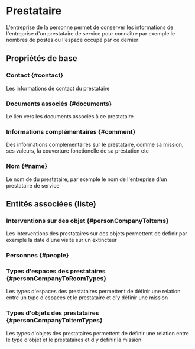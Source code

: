 # Prestataire
<!--- THIS FILE IS GENERATED PLEASE DO NOT EDIT IT DIRECTLY --->

L'entreprise de la personne permet de conserver les informations de l'entreprise d'un prestataire de service pour connaître par exemple le nombres de postes ou l'espace occupé par ce dernier

## Propriétés de base

### Contact {#contact}
        
Les informations de contact du prestataire
### Documents associés {#documents}
        
Le lien vers les documents associés à ce prestataire
### Informations complémentaires {#comment}
        
Des informations complémentaires sur le prestataire, comme sa mission, ses valeurs, la couverture fonctionelle de sa préstation etc
### Nom {#name}
        
Le nom de du prestataire, par exemple le nom de l'entreprise d'un prestataire de service



## Entités associées (liste)

### Interventions sur des objet {#personCompanyToItems}
        
Les interventions des prestataires sur des objets permettent de définir par exemple la date d'une visite sur un extincteur
### Personnes {#people}
        

### Types d'espaces des prestataires {#personCompanyToRoomTypes}
        
Les types d'espaces des prestataires permettent de définir une relation entre un type d'espaces et le prestataire et d'y définir une mission
### Types d'objets des prestataires {#personCompanyToItemTypes}
        
Les types d'objets des prestataires permettent de définir une relation entre le type d'objet et le prestataires et d'y définir la mission



